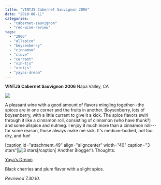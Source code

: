 ```yaml
---
title: "VINTJS Cabernet Sauvignon 2006"
date: "2010-08-11"
categories: 
  - "cabernet-sauvignon"
  - "red-wine-review"
tags: 
  - "2006"
  - "allspice"
  - "boysenberry"
  - "cinnamon"
  - "clove"
  - "currant"
  - "vin-tjs"
  - "vintjs"
  - "yayas-dream"
---
```


**VINTJS Cabernet Sauvignon 2006** Napa Valley, CA

![](http://www.rebeccagomezfarrell.com/gourmez/photos/vintjscabsav.jpg)

A pleasant wine with a good amount of flavors mingling together--the spices are in one corner and the fruits in another. Boysenberry, lots of boysenberry, with a little currant to give it a kick. The spice flavors swirl through it like a cinnamon roll, consisting of cinnamon (who have thunk?) and some allspice and nutmeg. I enjoy it much more than a cinnamon roll---for some reason, those always make me sick. It's medium-bodied, not too dry, and fun!

\[caption id="attachment\_49" align="aligncenter" width="40" caption="3 stars"\]![3 stars](http://www.rebeccagomezfarrell.com/wp-content/uploads/2009/02/rating_avocado1.gif "rating_avocado1")\[/caption\]  Another Blogger's Thoughts:

[Yaya's Dream](http://yayasdream.blogspot.com/2009/11/thanksgiving-wines.html)

Black cherries and plum flavor with a slight spice.

_Reviewed 7.30.10._
